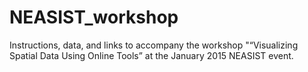 # NEASIST_workshop
Instructions, data, and links to accompany the workshop "“Visualizing Spatial Data Using Online Tools” at the January 2015 NEASIST event.
